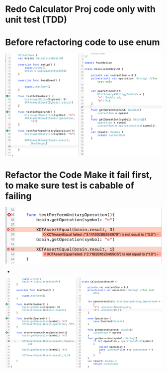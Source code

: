 #  Redo Calculator Proj code only with unit test (TDD)






# Before refactoring code to use enum

<p align="center">
  <img src="https://github.com/ericyu423/StandfordiOSCourseProjFIlesNS/blob/master/step1.png" width="800"/>  
</p>


# Refactor the Code Make it fail first, to make sure test is cabable of failing


<p align="center">
  <img src="https://github.com/ericyu423/StandfordiOSCourseProjFIlesNS/blob/master/step2.png" width="800"/>  
</p>

-

<p align="center">
  <img src="https://github.com/ericyu423/StandfordiOSCourseProjFIlesNS/blob/master/step3.png" width="800"/>  
</p>

